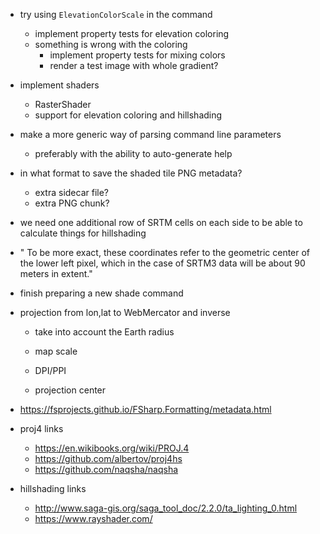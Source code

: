 ﻿- try using `ElevationColorScale` in the command
    - implement property tests for elevation coloring
    - something is wrong with the coloring
        - implement property tests for mixing colors
        - render a test image with whole gradient?

- implement shaders
    - RasterShader
    - support for elevation coloring and hillshading
- make a more generic way of parsing command line parameters
    - preferably with the ability to auto-generate help

- in what format to save the shaded tile PNG metadata?  
    - extra sidecar file?
    - extra PNG chunk?

- we need one additional row of SRTM cells on each side to be able to calculate things for hillshading

- " To be more exact, these
coordinates refer to the geometric center of the lower left pixel, which in the case of SRTM3 data will be about 90 meters in extent."

- finish preparing a new shade command

- projection from lon,lat to WebMercator and inverse
    - take into account the Earth radius
    
    - map scale
    - DPI/PPI
    - projection center

- https://fsprojects.github.io/FSharp.Formatting/metadata.html

- proj4 links
    - https://en.wikibooks.org/wiki/PROJ.4
    - https://github.com/albertov/proj4hs
    - https://github.com/naqsha/naqsha
- hillshading links
    - http://www.saga-gis.org/saga_tool_doc/2.2.0/ta_lighting_0.html
    - https://www.rayshader.com/